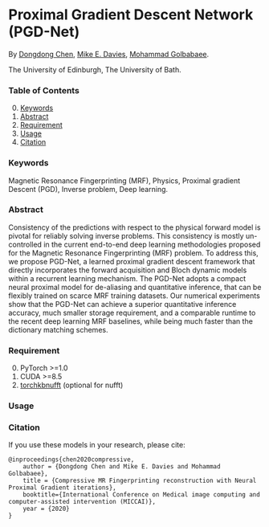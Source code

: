 # Proximal Gradient Descent Network (PGD-Net) 

By [Dongdong Chen](http://dongdongchen.com), [Mike E. Davies](https://scholar.google.co.uk/citations?user=dwmfR3oAAAAJ&hl=en), [Mohammad Golbabaee](https://mgolbabaee.wordpress.com/).

The University of Edinburgh, The University of Bath.

### Table of Contents
0. [Keywords](#Keywords)
0. [Abstract](#Abstract)
0. [Requirement](#Requirement)
0. [Usage](#Usage)
0. [Citation](#citation)

### Keywords

Magnetic Resonance Fingerprinting (MRF), Physics, Proximal gradient Descent (PGD), Inverse problem, Deep learning.

### Abstract

Consistency of the predictions with respect to the physical forward model is pivotal for reliably solving inverse problems. This consistency is mostly un-controlled in the current end-to-end deep learning methodologies proposed for the Magnetic Resonance Fingerprinting (MRF) problem. To address this, we propose PGD-Net, a learned proximal gradient descent framework that directly incorporates the forward acquisition and Bloch dynamic models within a recurrent learning mechanism. The PGD-Net adopts a compact neural proximal model for de-aliasing and quantitative inference, that can be flexibly trained on scarce MRF training datasets. Our numerical experiments show that the PGD-Net can achieve a superior quantitative inference accuracy, much smaller storage requirement, and a comparable runtime to the recent deep learning MRF baselines, while being much faster than the dictionary matching schemes.

### Requirement
0. PyTorch >=1.0
0. CUDA >=8.5
0. [torchkbnufft](https://github.com/mmuckley/torchkbnufft) (optional for nufft)

### Usage

### Citation

If you use these models in your research, please cite:

	@inproceedings{chen2020compressive,
		author = {Dongdong Chen and Mike E. Davies and Mohammad Golbabaee},
		title = {Compressive MR Fingerprinting reconstruction with Neural Proximal Gradient iterations},
		booktitle={International Conference on Medical image computing and computer-assisted intervention (MICCAI)},
		year = {2020}
	}
